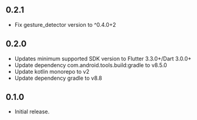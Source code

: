 ## 0.2.1

- Fix gesture_detector version to ^0.4.0+2

## 0.2.0

- Updates minimum supported SDK version to Flutter 3.3.0+/Dart 3.0.0+
- Update dependency com.android.tools.build:gradle to v8.5.0
- Update kotlin monorepo to v2
- Update dependency gradle to v8.8

## 0.1.0

- Initial release.
